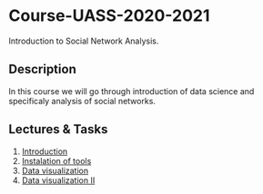 # Course-UASS-2020-2021
Introduction to Social Network Analysis.

## Description
In this course we will go through introduction of data science and specificaly analysis of social networks.

## Lectures & Tasks
1. [Introduction](/lectures/lecture1.md) 
1. [Instalation of tools](/lectures/lecture2.md) 
1. [Data visualization](/lectures/lecture3/readme.md) 
1. [Data visualization II](/lectures/lecture4/readme.md) 
